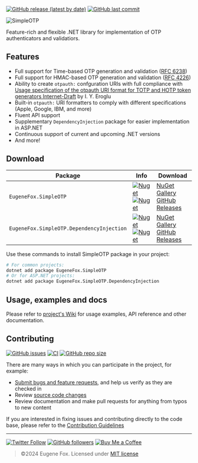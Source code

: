 [![GitHub release (latest by date)](https://img.shields.io/github/v/release/xfox111/SimpleOTP)](https://github.com/xfox111/SimpleOTP/releases/latest)
[![GitHub last commit](https://img.shields.io/github/last-commit/xfox111/SimpleOTP?label=Last+update)](https://github.com/XFox111/SimpleOTP/commits/main)

![SimpleOTP](https://cdn.xfox111.net/projects/simple-otp/SimpleOTP.svg)

Feature-rich and flexible .NET library for implementation of OTP authenticators and validatiors.

## Features
- Full support for Time-based OTP generation and validation ([RFC 6238][RFC-6238])
- Full support for HMAC-based OTP generation and validation ([RFC 4226][RFC-4226])
- Ability to create `otpauth:` confguration URIs with full compliance with [Usage specification of the otpauth URI format for TOTP and HOTP token generators Internet-Draft][otpauth-ID] by I. Y. Eroglu
- Built-in `otpauth:` URI formatters to comply with different specifications (Apple, Google, IBM, and more)
- Fluent API support
- Supplementary `DependencyInjection` package for easier implementation in ASP.NET
- Continuous support of current and upcoming .NET versions
- And more!

## Download

| Package | Info | Download |
| --- | --- | --- |
| `EugeneFox.SimpleOTP` | [![Nuget](https://img.shields.io/nuget/v/EugeneFox.SimpleOTP)][nuget]<br />[![Nuget](https://img.shields.io/nuget/dt/EugeneFox.SimpleOTP)][nuget] | [NuGet Gallery][nuget]<br />[GitHub Releases](https://github.com/xfox111/SimpleOTP/releases/latest) |
| `EugeneFox.SimpleOTP.DependencyInjection` | [![Nuget](https://img.shields.io/nuget/v/EugeneFox.SimpleOTP.DependencyInjection)][nuget-di]<br />[![Nuget](https://img.shields.io/nuget/dt/EugeneFox.SimpleOTP.DependencyInjection)][nuget-di] | [NuGet Gallery][nuget-di]<br />[GitHub Releases](https://github.com/xfox111/SimpleOTP/releases/latest) |

Use these commands to install SimpleOTP package in your project:
```bash
# For common projects:
dotnet add package EugeneFox.SimpleOTP
# Or for ASP.NET projects:
dotnet add package EugeneFox.SimpleOTP.DependencyInjection
```

## Usage, examples and docs

Please refer to [project's Wiki](https://github.com/XFox111/SimpleOTP/wiki) for usage examples, API reference and other documentation.

## Contributing
[![GitHub issues](https://img.shields.io/github/issues/xfox111/SimpleOTP)](https://github.com/xfox111/SimpleOTP/issues)
[![CI](https://github.com/XFox111/SimpleOTP/actions/workflows/cd_pipeline.yaml/badge.svg)](https://github.com/XFox111/SimpleOTP/actions/workflows/cd_pipeline.yaml)
[![GitHub repo size](https://img.shields.io/github/repo-size/xfox111/SimpleOTP?label=repo%20size)](https://github.com/xfox111/SimpleOTP)

There are many ways in which you can participate in the project, for example:
- [Submit bugs and feature requests](https://github.com/xfox111/SimpleOTP/issues), and help us verify as they are checked in
- Review [source code changes](https://github.com/xfox111/SimpleOTP/pulls)
- Review documentation and make pull requests for anything from typos to new content

If you are interested in fixing issues and contributing directly to the code base, please refer to the [Contribution Guidelines](https://github.com/XFox111/SimpleOTP/wiki/Contribution-Guidelines)

---

[![Twitter Follow](https://img.shields.io/twitter/follow/xfox111?style=social)](https://twitter.com/xfox111)
[![GitHub followers](https://img.shields.io/github/followers/xfox111?label=Follow%20@xfox111&style=social)](https://github.com/xfox111)
[![Buy Me a Coffee](https://img.shields.io/badge/Buy%20Me%20a%20Coffee-%40xfox111-orange)](https://buymeacoffee.com/xfox111)

> ©2024 Eugene Fox. Licensed under [MIT license][mit]

[RFC-6238]: https://
[RFC-4226]: https://
[otpauth-ID]: https://www.ietf.org/archive/id/draft-linuxgemini-otpauth-uri-00.html
[nuget]: https://www.nuget.org/packages/EugeneFox.SimpleOTP
[nuget-di]: https://www.nuget.org/packages/EugeneFox.SimpleOTP.DependencyInjection
[mit]: https://github.com/XFox111/SimpleOTP/blob/main/LICENSE
